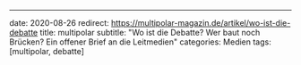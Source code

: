 ---
date:          2020-08-26
redirect:      https://multipolar-magazin.de/artikel/wo-ist-die-debatte
title:         multipolar
subtitle:      "Wo ist die Debatte? Wer baut noch Brücken? Ein offener Brief an die Leitmedien"
categories:    Medien
tags:          [multipolar, debatte] 

